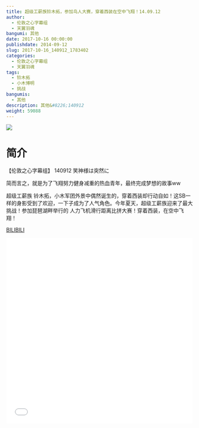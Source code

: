 ```yaml
---
title: 超级工薪族铃木拓，参加鸟人大赛，穿着西装在空中飞翔！14.09.12
author: 
  - 伦敦之心字幕组
  - 天翼羽魂
bangumi: 其他
date: 2017-10-16 00:00:00
publishdate: 2014-09-12
slug: 2017-10-16_140912_1783402
categories: 
  - 伦敦之心字幕组
  - 天翼羽魂
tags: 
  - 铃木拓
  - 小木博明
  - 挑战
bangumis: 
  - 其他
description: 其他&#8226;140912
weight: 59088
---
```


![](https://i.imgur.com/IUxLQgZ.jpg)

# 简介  
【伦敦之心字幕组】 140912 笑神様は突然に


简而言之，就是为了飞翔努力健身减重的热血青年，最终完成梦想的故事ww


超级工薪族 铃木拓，小木军团外景中偶然诞生的，穿着西装却行动自如！这SB一样的身影受到了欢迎，一下子成为了人气角色。今年夏天，超级工薪族迎来了最大挑战！参加琵琶湖畔举行的 人力飞机滑行距离比拼大赛！穿着西装，在空中飞翔！

  [BILIBILI](https://www.bilibili.com/video/av1783402/)


<div class="vcontainer">  <iframe class='video' src="//www.bilibili.com/html/html5player.html?cid=2731982&aid=1783402" width="100%" height="500" frameborder="0" allowfullscreen="allowfullscreen"></iframe></div>
